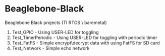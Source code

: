 # Beaglebone-Black
Beaglebone Black projects (TI RTOS \ baremetal)

1. Test_GPIO			- Using USER-LED for toggling
2. Test_TimerPeriodic		- Using USER-LED for toggling with periodic timer
3. Test_FatFS			- Simple encrypt\decrypt data with using FatFS for SD card
4. Test_Network			- Simple echo network

